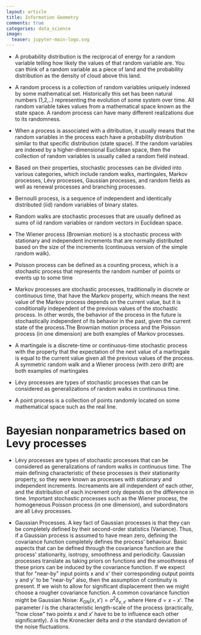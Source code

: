 ```yaml
---
layout: article
title: Information Geometry
comments: true
categories: data_science
image:
  teaser: jupyter-main-logo.svg
---
```


- A probability distribution is the reciprocal of energy for a random variable telling how likely the values of that random variable are. You can think of a random variable as a piece of land and the probability distribution as the density of cloud above this land. 

- A random process is a collection of random variables uniquely indexed by some mathematical set. Historically this set has been natural numbers (1,2,..) representing the evolution of some system over time. All random variable takes values from a mathematical space known as the state space. A random process can have many different realizations due to its randomness.

- When a process is associated with a ditribution, it usually means that the random variables in the process each have a probability distribution similar to that specific distribution (state space). If the random variables are indexed by a higher-dimensional Euclidean space, then the collection of random variables is usually called a random field instead.

- Based on their properties, stochastic processes can be divided into various categories, which include random walks, martingales, Markov processes, Lévy processes, Gaussian processes, and random fields as well as renewal processes and branching processes. 

- Bernoulli process, is a sequence of independent and identically distributed (iid) random variables of binary states.
- Random walks are stochastic processes that are usually defined as sums of iid random variables or random vectors in Euclidean space.
- The Wiener process (Brownian motion) is a stochastic process with stationary and independent increments that are normally distributed based on the size of the increments (continuous version of the simple random walk).
- Poisson process can be defined as a counting process, which is a stochastic process that represents the random number of points or events up to some time

- Markov processes are stochastic processes, traditionally in discrete or continuous time, that have the Markov property, which means the next value of the Markov process depends on the current value, but it is conditionally independent of the previous values of the stochastic process. In other words, the behavior of the process in the future is stochastically independent of its behavior in the past, given the current state of the process.The Brownian motion process and the Poisson process (in one dimension) are both examples of Markov processes.
- A martingale is a discrete-time or continuous-time stochastic process with the property that the expectation of the next value of a martingale is equal to the current value given all the previous values of the process. A symmetric random walk and a Wiener process (with zero drift) are both examples of martingales
- Lévy processes are types of stochastic processes that can be considered as generalizations of random walks in continuous time.
- A point process is a collection of points randomly located on some mathematical space such as the real line. 


# Bayesian nonparametrics based on Levy processes

- Lévy processes are types of stochastic processes that can be considered as generalizations of random walks in continuous time. The main defining characteristic of these processes is their stationarity property, so they were known as processes with stationary and independent increments. Increaments are all independent of each other, and the distribution of each increment only depends on the difference in time. Important stochastic processes such as the Wiener process, the homogeneous Poisson process (in one dimension), and subordinators are all Lévy processes.

- Gaussian Processes. A key fact of Gaussian processes is that they can be completely defined by their second-order statistics (Variance). Thus, if a Gaussian process is assumed to have mean zero, defining the covariance function completely defines the process' behaviour. Basic aspects that can be defined through the covariance function are the process' stationarity, isotropy, smoothness and periodicity. Gaussian processes translate as taking priors on functions and the smoothness of these priors can be induced by the covariance function. If we expect that for "near-by" input points x and x' their corresponding output points y and y' to be "near-by" also, then the assumption of continuity is present. If we wish to allow for significant displacement then we might choose a rougher covariance function. A common covariance function might be Gaussian Noise: $K_{\text{GN}}(x,x')=\sigma ^{2}\delta _{x,x'}$ where Here $d=x-x'$. The parameter $l$ is the characteristic length-scale of the process (practically, "how close" two points $x$ and $x'$ have to be to influence each other significantly). $δ$ is the Kronecker delta and $σ$ the standard deviation of the noise fluctuations.
